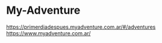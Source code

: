 # My-Adventure

https://primerdiadespues.myadventure.com.ar/#/adventures
https://www.myadventure.com.ar/ 

